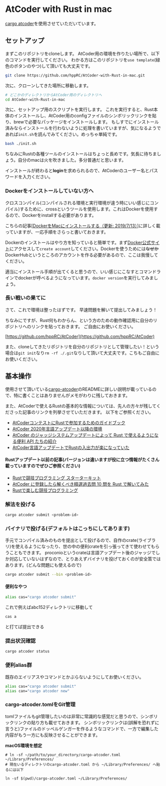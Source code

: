 # AtCoder with Rust in mac

[cargo atcoder](https://github.com/tanakh/cargo-atcoder)を使用させていただいています。

## セットアップ

まずこのリポジトリをcloneします。
AtCoder用の環境を作りたい場所で、以下のコマンドを実行してください。
わかる方はこのリポジトリを`use template`(緑色のボタンのやつ)して頂いても大丈夫です。

```bash
git clone https://github.com/hppRC/AtCoder-with-Rust-in-mac.git
```

次に、クローンしてきた場所に移動します。

```bash
# どこかのディレクトリからAtCoder用のディレクトリへ
cd AtCoder-with-Rust-in-mac
```

次に、セットアップ用のスクリプトを実行します。
これを実行すると、Rust本体のインストールし、AtCoder用のconfigファイルのシンボリックリンクを貼り、brewで必要なパッケージをインストールします。
もしすでにインストール済みならインストールを行わないように処理を書いていますが、気になるようであれば`init.sh`を読んでみてください。めっちゃ単純です。

```bash
bash ./init.sh
```

ちなみにRustの各種ツールのインストールはちょっと長めです。気長に待ちましょう。自分のmacは火を吹きました。多分普通だと思います。

インストールが終わると**login**を求められるので、AtCoderのユーザー名とパスワードを入力ください。


### Dockerをインストールしていない方へ

クロスコンパイル(コンパイルされる環境と実行環境が違う時にいい感じにコンパイル)するために、crossというツールを使用します。これはDockerを使用するので、Dockerをinstallする必要があります。

こちらの記事\[[DockerをMacにインストールする（更新: 2019/7/13）](https://qiita.com/kurkuru/items/127fa99ef5b2f0288b81)\]に詳しく載っていますが、一応手順をさらっと書いておきます。

Dockerのインストールはやり方を知っていると簡単です。まず[Docker公式サイト](https://hub.docker.com/editions/community/docker-ce-desktop-mac)にアクセスして`create account`してください。Dockerを使うためには~~なぜか~~DockerHubというところのアカウントを作る必要があるので、ここは我慢してください。

適当にインストール手順が出てくると思うので、いい感じにこなすとコマンドラインでdockerが呼べるようになっています。`docker version`を実行してみましょう。

### 長い戦いの果てに

さて、これで環境は整ったはずです。
早速問題を解いて提出してみましょう！

ちなみにですが、Rust何もわからん、という方のための動作確認用に自分のリポジトリへのリンクを貼っておきます。
ご自由にお使いください。

[https://github.com/hppRC/AtCoder](https://github.com/hppRC/AtCoder)


また、cloneしてきたリポジトリを自分のリポジトリとして管理したい！という場合は`git init`なり`rm -rf ./.git`なりして頂いて大丈夫です。こちもご自由にお使いください。

## 基本操作

使用させて頂いている[cargo-atcoder](https://github.com/tanakh/cargo-atcoder)のREADMEに詳しい説明が載っているので、特に書くことはありませんがメモがわりに残しておきます。

また、AtCoderで使えるRustの基本的な情報については、先人の方々が残してくださった記事のリンクを列挙させていただきます。
以下をご参照ください。

- [AtCoderコンテストにRustで参加するためのガイドブック](https://doc.rust-jp.rs/atcoder-rust-resources/introduction.html)
- [AtCoder 2020年言語アップデート以降の環境](https://github.com/rust-lang-ja/atcoder-rust-resources/wiki/2020-Update)
- [AtCoder のジャッジシステムアップデートによって Rust で使えるようになる便利 API たちの紹介](https://qiita.com/maguro_tuna/items/b4472d7497eac57fc101)
- [AtCoder言語アップデートでRustの入出力が楽になっていた](https://qiita.com/koji-cw/items/0cce3b075faffe5e50ed)

#### Rustアップデート以前の記事(バージョンは違いますが役に立つ情報がたくさん載っていますのでぜひご参照ください)

- [Rustで競技プログラミング スターターキット](https://qiita.com/hatoo@github/items/fa14ad36a1b568d14f3e)
- [AtCoder に登録したら解くべき精選過去問 10 問を Rust で解いてみた](https://qiita.com/tubo28/items/e6076e9040da57368845)
- [Rustで楽しむ競技プログラミング](https://www.slideshare.net/YusukeYoshimoto2/rust-137863085)

### 解法を投げる

```bash
cargo atcoder submit <problem-id>
```

### バイナリで投げる(デフォルトはこっちにしてあります)

手元でコンパイル済みのものを提出として投げるので、自作のcrate(ライブラリ)を使えるようになったり、世の中の便利crateを引っ張ってきて使わせてもらうこともできます。
proconioというcrateは言語アップデート後のジャッジでしか対応していないはずなので、とりあえずバイナリを投げておくのが安全策ではあります。(どんな問題にも使えるので)


```bash
cargo atcoder submit --bin <problem-id>
```

#### 便利なやつ

```bash
alias cas="cargo atcoder submit"
```

これで例えばabc152ディレクトリに移動して

```bash
cas a
```
と打てば提出できる


### 提出状況確認

```bash
cargo atcoder status
```

### 便利alias群

既存のエイリアスやコマンドとかぶらないようにしてお使いください。

```bash
alias cas="cargo atcoder submit"
alias can="cargo atcoder new"
```


### cargo-atcoder.tomlをGit管理

tomlファイルもgit管理したいのは非常に常識的な感覚だと思うので、シンボリックリンクの貼り方も載せておきます。
シンボリックリンクは(誤解を恐れずに言うと)ファイルのドッペルゲンガーを作るようなコマンドで、一方で編集した内容がもう一方にも反映させることができます。  

**macOS環境を想定**

```
# ln -sf ~/path/to/your_directory/cargo-atcoder.toml ~/Library/Preferences/
# 現在いるディレクトリのcargo-atcoder.toml から ~/Library/Preferences/ へ貼るには以下

ln -sf $(pwd)/cargo-atcoder.toml ~/Library/Preferences/
```